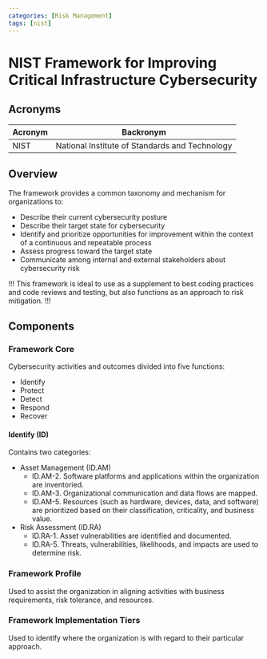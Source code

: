 ```yaml
---
categories: [Risk Management]
tags: [nist]
---
```


# NIST Framework for Improving Critical Infrastructure Cybersecurity

## Acronyms

| Acronym | Backronym |
| - | - |
| NIST | National Institute of Standards and Technology |

## Overview

The framework provides a common taxonomy and mechanism for organizations to:

- Describe their current cybersecurity posture
- Describe their target state for cybersecurity
- Identify and prioritize opportunities for improvement within the context of a continuous and repeatable process
- Assess progress toward the target state
- Communicate among internal and external stakeholders about cybersecurity risk

!!!
This framework is ideal to use as a supplement to best coding practices and code reviews and testing, but also functions as an approach to risk mitigation.
!!!

## Components

### Framework Core

Cybersecurity activities and outcomes divided into five functions:

- Identify
- Protect
- Detect
- Respond
- Recover

#### Identify (ID)

Contains two categories:

- Asset Management (ID.AM)
  - ID.AM-2. Software platforms and applications within the organization are inventoried.
  - ID.AM-3. Organizational communication and data flows are mapped.
  - ID.AM-5. Resources (such as hardware, devices, data, and software) are prioritized based on their classification, criticality, and business value.
- Risk Assessment (ID.RA)
  - ID.RA-1. Asset vulnerabilities are identified and documented.
  - ID.RA-5. Threats, vulnerabilities, likelihoods, and impacts are used to determine risk.

### Framework Profile

Used to assist the organization in aligning activities with business requirements, risk tolerance, and resources.

### Framework Implementation Tiers

Used to identify where the organization is with regard to their particular approach.
